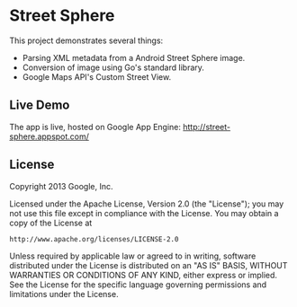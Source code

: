 Street Sphere
=============

This project demonstrates several things:

*  Parsing XML metadata from a Android Street Sphere image.
*  Conversion of image using Go's standard library.
*  Google Maps API's Custom Street View.

Live Demo
---------

The app is live, hosted on Google App Engine:
http://street-sphere.appspot.com/

License
-------

Copyright 2013 Google, Inc.

Licensed under the Apache License, Version 2.0 (the "License");
you may not use this file except in compliance with the License.
You may obtain a copy of the License at

    http://www.apache.org/licenses/LICENSE-2.0

Unless required by applicable law or agreed to in writing, software
distributed under the License is distributed on an "AS IS" BASIS,
WITHOUT WARRANTIES OR CONDITIONS OF ANY KIND, either express or implied.
See the License for the specific language governing permissions and
limitations under the License.
